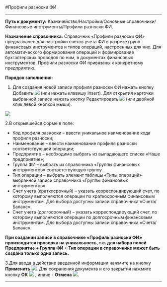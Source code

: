 ﻿#Профили разноски ФИ

----------

**Путь к документу:** Казначейство/Настройки/Основные справочники/Финансовые инструменты/Профили разноски ФИ.
 
**Назначение справочника:** Справочник «Профили разноски ФИ» предназначен для настройки счетов учета ФИ в разрезе групп финансовых инструментов и типов операций, настроенных для них. Для автоматического формирования операций и формирование бухгалтерских проводок по ним, в документах  финансовых инструментов. Профили разноски ФИ привязаны к конкретному предприятию. 


**Порядок заполнения:**

1. Для создания новой записи профиля разноски ФИ нажать кнопку Добавить  ![](topic:.AddFiles.Btn_Add.png) (или нажать клавишу Insert). Для открытия карточки выбранной записи нажать кнопку Редактировать  ![](topic:.AddFiles.Btn_Edit.png) (или двойной клик левой кнопкой мыши).

![](topic:.AddFiles.Screenshot_2031.jpg)

2.В открывшейся форме в поле:

- Код профиля разноски – ввести уникальное наименование кода профиля разноски;
- Наименование – ввести наименование профиля разноски соответствующей операции;
- Предприятие – необходимо выбрать из выпадающего списка «Наше предприятие»;
- Группа ФИ – выбрать из справочника «Группы финансовых инструментов» соответствующую группу.
- Тип операции – выбрать элемент таблицы «Типы операций» выбранной записи справочника «Группы финансовых инструментов»
- Счет учета (краткосрочный) – указать корреспондирующий счет, по которому выполняются операции по краткосрочным финансовым инструментам. Для выбора доступны записи справочника «Счета/Баланс».
- Счет учета (долгосрочный) – указать корреспондирующий счет, по которому выполняются операции по долгосрочным финансовым инструментам. Для выбора доступны записи справочника «Счета/Баланс».
 
**При создании записи в справочнике «Профиль разноски ФИ» производится проверка на уникальность, т.е. для набора полей Предприятие + Группа ФИ + Тип операции в справочнике может быть создана только одна запись.**

3.Для ввода в действие введенной информации нажмите на кнопку **Применить** ![](topic:.AddFiles.Btn_OK.png).
Для сохранения документа и его закрытия нажмите кнопку **ОК**
 ![](topic:.AddFiles.Btn_Post.png) , иначе  -  **Отмена** ![](topic:.AddFiles.BtnCloseCancel.png).


----------

